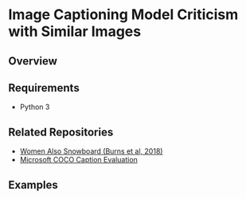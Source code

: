 # Image Captioning Model Criticism with Similar Images

## Overview 

## Requirements
* Python 3

## Related Repositories
* [Women Also Snowboard (Burns et al, 2018)](https://github.com/kayburns/women-snowboard/)
* [Microsoft COCO Caption Evaluation](https://github.com/salaniz/pycocoevalcap)

## Examples 
